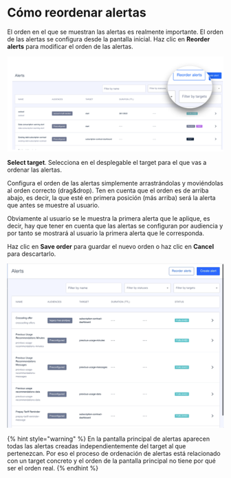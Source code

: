 # Cómo reordenar alertas

El orden en el que se muestran las alertas es realmente importante. El orden de las alertas se configura desde la pantalla inicial. Haz clic en **Reorder alerts** para modificar el orden de las alertas.

![](.gitbook/assets/ReorderAlertsDetail.png)

**Select target**. Selecciona en el desplegable el target para el que vas a ordenar las alertas.&#x20;

Configura el orden de las alertas simplemente arrastrándolas y moviéndolas al orden correcto (drag\&drop). Ten en cuenta que el orden es de arriba abajo, es decir, la que esté en primera posición (más arriba) será la alerta que antes se muestre al usuario.&#x20;

Obviamente al usuario se le muestra la primera alerta que le aplique, es decir, hay que tener en cuenta que las alertas se configuran por audiencia y por tanto se mostrará al usuario la primera alerta que le corresponda.

Haz clic en **Save order** para guardar el nuevo orden o haz clic en **Cancel** para descartarlo.

![](.gitbook/assets/ReorderAlerts.gif)

{% hint style="warning" %}
En la pantalla principal de alertas aparecen todas las alertas creadas independientemente del target al que pertenezcan. Por eso el proceso de ordenación de alertas está relacionado con un target concreto y el orden de la pantalla principal no tiene por qué ser el orden real.
{% endhint %}
